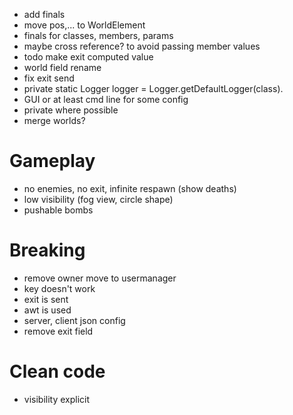 - add finals
- move pos,... to WorldElement
- finals for classes, members, params
- maybe cross reference? to avoid passing member values
- todo make exit computed value
- world field rename
- fix exit send
- private static Logger logger = Logger.getDefaultLogger(class).
- GUI or at least cmd line for some config
- private where possible
- merge worlds?

# Gameplay
- no enemies, no exit, infinite respawn (show deaths)
- low visibility (fog view, circle shape)
- pushable bombs

# Breaking
- remove owner move to usermanager
- key doesn't work
- exit is sent
- awt is used
- server, client json config
- remove exit field

# Clean code
- visibility explicit
